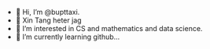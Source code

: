 - 👋 Hi, I’m @bupttaxi.
- 👋 Xin Tang heter jag
- 👀 I’m interested in CS and mathematics and data science.
- 🌱 I’m currently learning github...


